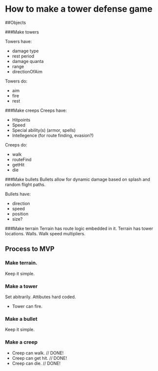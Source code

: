 # How to make a tower defense game

##Objects 

###Make towers 

Towers have: 
* damage type
* rest period 
* damage quanta 
* range
* directionOfAim 

Towers do: 
* aim
* fire 
* rest 

###Make creeps
Creeps have: 
* Hitpoints
* Speed
* Special ability(s) (armor, spells)
* Intellegence (for route finding, evasion?)

Creeps do: 
* walk
* routeFind
* getHit
* die

###Make bullets
Bullets allow for dynamic damage based on splash and random flight paths.

Bullets have:
* direction
* speed 
* position 
* size? 

###Make terrain
Terrain has route logic embedded in it. Terrain has tower locations. Walls. Walk speed multipliers. 

## Process to MVP 
### Make terrain. 
Keep it simple. 
### Make a tower 
Set abitrarily. Attibutes hard coded. 
* Tower can fire.

### Make a bullet
Keep it simple. 

### Make a creep
* Creep can walk. // DONE! 
* Creep can get hit. // DONE!
* Creep can die. // DONE!

